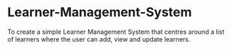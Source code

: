 # Learner-Management-System
To create a simple Learner Management System that centres around a list of learners where the user can add, view and update learners. 
